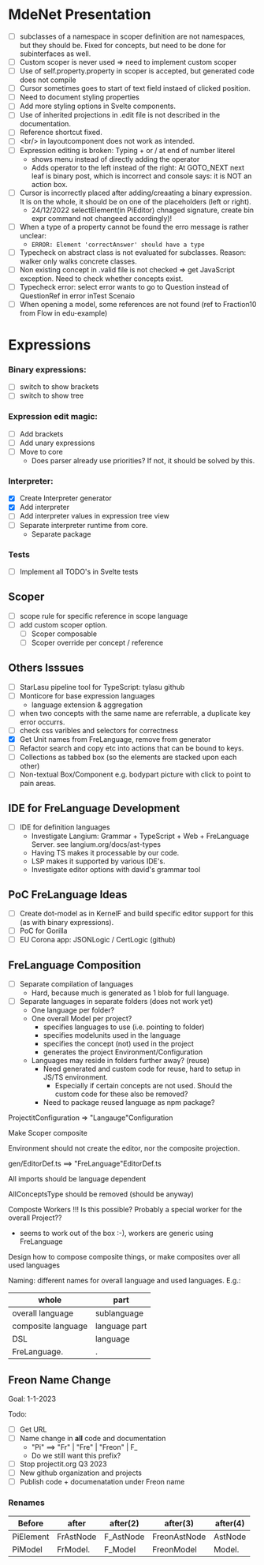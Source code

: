 # MdeNet Presentation

- [ ] subclasses of a namespace in scoper definition are not namespaces, but they should  be.
     Fixed for concepts, but need to be done for subinterfaces as well.
- [ ] Custom scoper is never used => need to implement custom scoper
- [ ] Use of self.property.property in scoper is accepted, but generated code does not compile
- [ ] Cursor sometimes goes to start of text field instaed of clicked position.
- [ ] Need to document styling properties
- [ ] Add more styling options in Svelte components.
- [ ] Use of inherited projections in .edit file is not described in the documentation.
- [ ] Reference shortcut fixed.
- [ ] \<br/> in layoutcomponent does not work as intended.
- [ ] Expression editing is broken: Typing + or / at end of number literel
  - shows menu instead of directly adding the operator
  - Adds operator to the left instead of the right: At GOTO_NEXT next leaf is binary post, which is incorrect and console says: it is NOT an action box.
- [ ] Cursor is incorrectly placed after adding/creaating a binary expression. It is on the whole, it should be on one of the placeholders (left or right).
  - 24/12/2022 selectElement(in PiEditor) chnaged signature, create bin expr command not changeed accordingly)!
- [ ] When a type of a property cannot be found the erro message is rather unclear: 
  -  `ERROR: Element 'correctAnswer' should have a type`
- [ ] Typecheck on abstract class is not evaluated for subclasses. Reason: walker only walks concrete classes.
- [ ] Non existing concept in .valid file is not checked => get JavaScript exception.  Need to check whether concepts exist.
- [ ] Typecheck error: select error wants to go to Question instead of QuestionRef in error inTest Scenaio
- [ ] When opening a model, some references are not found (ref to Fraction10 from Flow in edu-example)

# Expressions

### Binary expressions:

- [ ] switch to show brackets
- [ ] switch to show tree

### Expression edit magic:

- [ ] Add brackets
- [ ] Add unary expressions
- [ ] Move to core
  - Does parser already use priorities? If not, it should be solved by this. 

### Interpreter:

- [x] Create Interpreter generator
- [x] Add interpreter
- [ ] Add interpreter values in expression tree view
- [ ] Separate interpreter runtime from core.
  - Separate package 

### Tests

- [ ] Implement all TODO's in Svelte tests

## Scoper

- [ ] scope rule for specific reference in scope language
- [ ] add custom scoper option.
  - [ ] Scoper composable
  - [ ] Scoper override per concept / reference

## Others Isssues

- [ ] StarLasu pipeline tool for TypeScript: tylasu github
- [ ] Monticore for base expression languages
  - language extension & aggregation
- [ ] when two concepts with the same name are referrable, a duplicate key error occurrs.
- [ ] check css varibles and selectors for correctness
- [x] Get  Unit names from FreLanguage, remove from generator
- [ ] Refactor search and copy etc into actions that can be bound to keys.
- [ ] Collections as tabbed box (so the elements are stacked upon each other)
- [ ] Non-textual Box/Component e.g. bodypart picture with click to point to pain areas.

## IDE for FreLanguage Development

- [ ] IDE for definition languages
  - Investigate Langium: Grammar + TypeScript + Web + FreLanguage Server.
    see langium.org/docs/ast-types
  - Having TS makes it processable by our code.
  - LSP makes it supported by various IDE's.
  - Investigate editor options with david's grammar tool

## PoC FreLanguage Ideas

- [ ] Create dot-model as in KernelF and build specific editor support for this (as with binary expressions).
- [ ] PoC for Gorilla
- [ ] EU Corona app: JSONLogic / CertLogic (github)

## FreLanguage Composition

- [ ] Separate compilation of languages
  - Hard, because much is generated as 1 blob for full language.
- [ ] Separate languages in separate folders (does not work yet)
  - One language per folder?
  - One overall Model per project?
    - specifies languages to use (i.e. pointing to folder)
    - specifies modelunits used in the language
    - specifies the concept (not) used in the project
    - generates the project Environment/Configuration
  - Languages may reside in folders further away? (reuse)
    - Need generated and custom code for reuse, hard to setup in JS/TS environment.
      - Especially if certain concepts are not used. Should the custom code for these also be removed?
    - Need to package reused language as npm package?

ProjectitConfiguration => "Langauge"Configuration

Make Scoper composite

<FreLanguage>Environment should not create the editor, nor the composite projection.

gen/EditorDef.ts ==> "FreLanguage"EditorDef.ts

All imports should be language dependent

AllConceptsType should be removed (should be anyway)

Composte Workers !!! Is this possible? Probably a special worker for the overall Project??

- seems to work out of the box :-), workers are generic using FreLanguage

Design how to compose composite things, or make composites over all used languages

Naming: different names for overall language and used languages. E.g.:

| whole              | part          |
| ------------------ | ------------- |
| overall language   | sublanguage   |
| composite language | language part |
| DSL                | language      |
| FreLanguage.          | .             |

## Freon Name Change

Goal: 1-1-2023

Todo:

- [ ] Get URL 
- [ ] Name change in **all** code and documentation
  - "Pi" ==> "Fr" | "Fre" | "Freon" | F_ 
  - Do we still want this prefix? 
- [ ] Stop projectit.org Q3 2023
- [ ] New github organization and projects
- [ ] Publish code + documenatation under Freon name

### Renames

| Before    | after     | after(2)  | after(3)     | after(4) |
| --------- | --------- | --------- | ------------ | -------- |
| PiElement | FrAstNode | F_AstNode | FreonAstNode | AstNode  |
| PiModel   | FrModel.  | F_Model   | FreonModel   | Model.   |
